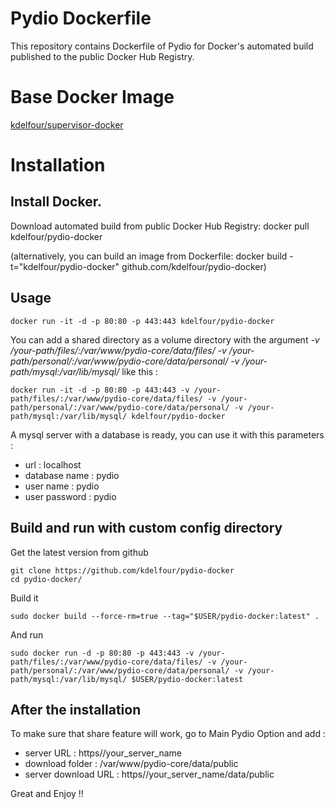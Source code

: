 Pydio Dockerfile
=============

This repository contains Dockerfile of Pydio for Docker's automated build published to the public Docker Hub Registry.

# Base Docker Image
[kdelfour/supervisor-docker](https://registry.hub.docker.com/u/kdelfour/supervisor-docker/)

# Installation

## Install Docker.

Download automated build from public Docker Hub Registry: docker pull kdelfour/pydio-docker

(alternatively, you can build an image from Dockerfile: docker build -t="kdelfour/pydio-docker" github.com/kdelfour/pydio-docker)

## Usage

    docker run -it -d -p 80:80 -p 443:443 kdelfour/pydio-docker

You can add a shared directory as a volume directory with the argument *-v /your-path/files/:/var/www/pydio-core/data/files/ -v /your-path/personal/:/var/www/pydio-core/data/personal/ -v /your-path/mysql:/var/lib/mysql/* like this :

    docker run -it -d -p 80:80 -p 443:443 -v /your-path/files/:/var/www/pydio-core/data/files/ -v /your-path/personal/:/var/www/pydio-core/data/personal/ -v /your-path/mysql:/var/lib/mysql/ kdelfour/pydio-docker

A mysql server with a database is ready, you can use it with this parameters :

  - url : localhost
  - database name : pydio
  - user name : pydio
  - user password : pydio

## Build and run with custom config directory

Get the latest version from github

    git clone https://github.com/kdelfour/pydio-docker
    cd pydio-docker/

Build it

    sudo docker build --force-rm=true --tag="$USER/pydio-docker:latest" .

And run

    sudo docker run -d -p 80:80 -p 443:443 -v /your-path/files/:/var/www/pydio-core/data/files/ -v /your-path/personal/:/var/www/pydio-core/data/personal/ -v /your-path/mysql:/var/lib/mysql/ $USER/pydio-docker:latest

## After the installation

To make sure that share feature will work, go to Main Pydio Option and add  :

  * server URL : https//your_server_name
  * download folder : /var/www/pydio-core/data/public
  * server download URL : https//your_server_name/data/public

Great and Enjoy !!
